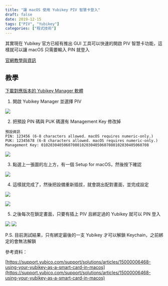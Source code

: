 ```yaml
---
title: "讓 macOS 使用 Yubikey PIV 智慧卡登入"
draft: false
date: 2019-12-15
tags: ["PIV", "Yubikey"]
categories: ["程式技術"]
---
```


其實現在 Yubikey 官方已經有推出 GUI 工具可以快速的開啟 PIV 智慧卡功能，這樣就可以讓 macOS 只需要輸入 PIN 就登入

<!--more-->

[官網教學與資訊](h)


## 教學

[下載對應版本的 Yubikey Manager 軟體](https://www.yubico.com/products/services-software/download/yubikey-manager/)

1. 開啟 Yubikey Manager 並選擇 PIV

![](https://hiy.tw/coding/yubikey_piv/1.png)

2. 把預設 PIN 碼與 PUK 碼還有 Management Key 修改掉

```
預設資訊
PIN: 123456 (6-8 characters allowed. macOS requires numeric-only.)
PUK: 12345678 (6-8 characters allowed. macOS requires numeric-only.)
Management Key: 010203040506070801020304050607080102030405060708

```

![](https://hiy.tw/coding/yubikey_piv/2.png)

3. 點選上一張圖的左上方，有一個 Setup for macOS，然後按下確認

![](https://hiy.tw/coding/yubikey_piv/3.png)

4. 這樣就完成了，然後把設備重新插拔，就會跳出配對畫面，並完成設定

![](https://hiy.tw/coding/yubikey_piv/4.png)

![](https://hiy.tw/coding/yubikey_piv/5.png)

5. 之後每次在鎖定畫面，只要有插上 PIV 且綁定過的 Yubikey 就可以 PIN 登入

![](https://hiy.tw/coding/yubikey_piv/6.png)
![](https://hiy.tw/coding/yubikey_piv/7.png)


P.S. 目前測試結果，只有綁定最後的一支 Yubikey 才可以解鎖 Keychain，之前綁定的會無法解鎖



參考資料：

[https://support.yubico.com/support/solutions/articles/15000006468-using-your-yubikey-as-a-smart-card-in-macos](https://support.yubico.com/support/solutions/articles/15000006468-using-your-yubikey-as-a-smart-card-in-macos)






